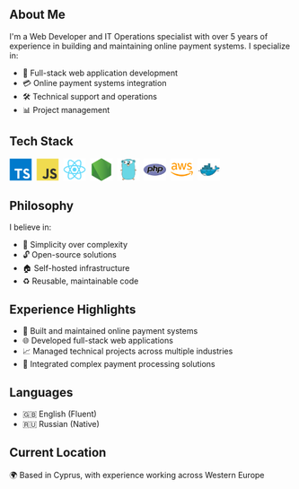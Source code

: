## About Me

I'm a Web Developer and IT Operations specialist with over 5 years of experience in building and maintaining online payment systems. I specialize in:

- 🔧 Full-stack web application development
- 💳 Online payment systems integration
- 🛠️ Technical support and operations
- 📊 Project management

## Tech Stack

<div>
  <img src="https://github.com/devicons/devicon/blob/master/icons/typescript/typescript-original.svg" title="TypeScript" alt="TypeScript" width="40" height="40"/>&nbsp;
  <img src="https://github.com/devicons/devicon/blob/master/icons/javascript/javascript-original.svg" title="JavaScript" alt="JavaScript" width="40" height="40"/>&nbsp;
  <img src="https://github.com/devicons/devicon/blob/master/icons/react/react-original.svg" title="React" alt="React" width="40" height="40"/>&nbsp;
  <img src="https://github.com/devicons/devicon/blob/master/icons/nodejs/nodejs-original.svg" title="NodeJS" alt="NodeJS" width="40" height="40"/>&nbsp;
  <img src="https://github.com/devicons/devicon/blob/master/icons/go/go-original.svg" title="Go" alt="Go" width="40" height="40"/>&nbsp;
  <img src="https://github.com/devicons/devicon/blob/master/icons/php/php-original.svg" title="PHP" alt="PHP" width="40" height="40"/>&nbsp;
  <img src="https://github.com/devicons/devicon/blob/master/icons/amazonwebservices/amazonwebservices-plain-wordmark.svg" title="AWS" alt="AWS" width="40" height="40"/>&nbsp;
  <img src="https://github.com/devicons/devicon/blob/master/icons/docker/docker-original.svg" title="Docker" alt="Docker" width="40" height="40"/>&nbsp;
</div>

## Philosophy

I believe in:
- 🎯 Simplicity over complexity
- 🔓 Open-source solutions
- 🏠 Self-hosted infrastructure
- ♻️ Reusable, maintainable code

## Experience Highlights

- 💼 Built and maintained online payment systems
- 🌐 Developed full-stack web applications
- 📈 Managed technical projects across multiple industries
- 🔄 Integrated complex payment processing solutions

## Languages

- 🇬🇧 English (Fluent)
- 🇷🇺 Russian (Native)

## Current Location

🌍 Based in Cyprus, with experience working across Western Europe

